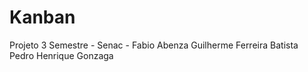 # Kanban
Projeto 3 Semestre - Senac - Fabio Abenza
Guilherme Ferreira Batista
Pedro Henrique Gonzaga
